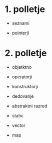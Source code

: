 # 1. polletje

- seznami

- pointerji


# 2. polletje

- objetktno

- operatorji

- konstruktorji

- dedovanje

- abstraktni razred

- static

- vector

- map